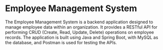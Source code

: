 # Employee Management System
<p>
  The Employee Management System is a backend application designed to manage employee data within an organization. It provides a RESTful API for performing CRUD (Create, Read, Update, Delete) operations on employee records. The application is built using Java and Spring Boot, with MySQL as the database, and Postman is used for testing the APIs.
</p>
